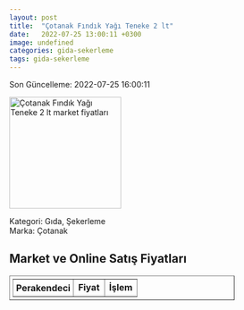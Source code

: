 ```yaml
---
layout: post
title:  "Çotanak Fındık Yağı Teneke 2 lt"
date:   2022-07-25 13:00:11 +0300
image: undefined
categories: gida-sekerleme
tags: gida-sekerleme
---
```


Son Güncelleme: 2022-07-25 16:00:11

<img src="undefined" width="200" alt="Çotanak Fındık Yağı Teneke 2 lt market fiyatları" />

Kategori: Gıda, Şekerleme
<br />
Marka: Çotanak

<h2>Market ve Online Satış Fiyatları</h2>

<table border="1" style="padding: 5px;width:80%;">
  <tr>
    <td style="padding: 5px;"><strong>Perakendeci</strong></td>
    <td><strong>Fiyat</strong></td>
    <td><strong>İşlem</strong></td>
  </tr>
  
</table>
